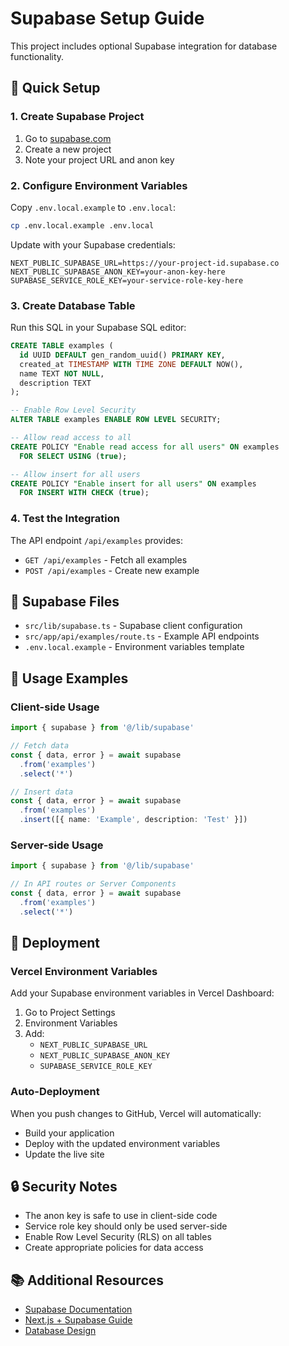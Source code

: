 # Supabase Setup Guide

This project includes optional Supabase integration for database functionality.

## 🚀 Quick Setup

### 1. Create Supabase Project
1. Go to [supabase.com](https://supabase.com)
2. Create a new project
3. Note your project URL and anon key

### 2. Configure Environment Variables
Copy `.env.local.example` to `.env.local`:
```bash
cp .env.local.example .env.local
```

Update with your Supabase credentials:
```env
NEXT_PUBLIC_SUPABASE_URL=https://your-project-id.supabase.co
NEXT_PUBLIC_SUPABASE_ANON_KEY=your-anon-key-here
SUPABASE_SERVICE_ROLE_KEY=your-service-role-key-here
```

### 3. Create Database Table
Run this SQL in your Supabase SQL editor:

```sql
CREATE TABLE examples (
  id UUID DEFAULT gen_random_uuid() PRIMARY KEY,
  created_at TIMESTAMP WITH TIME ZONE DEFAULT NOW(),
  name TEXT NOT NULL,
  description TEXT
);

-- Enable Row Level Security
ALTER TABLE examples ENABLE ROW LEVEL SECURITY;

-- Allow read access to all
CREATE POLICY "Enable read access for all users" ON examples
  FOR SELECT USING (true);

-- Allow insert for all users
CREATE POLICY "Enable insert for all users" ON examples
  FOR INSERT WITH CHECK (true);
```

### 4. Test the Integration
The API endpoint `/api/examples` provides:
- `GET /api/examples` - Fetch all examples
- `POST /api/examples` - Create new example

## 📁 Supabase Files

- `src/lib/supabase.ts` - Supabase client configuration
- `src/app/api/examples/route.ts` - Example API endpoints
- `.env.local.example` - Environment variables template

## 🔧 Usage Examples

### Client-side Usage
```typescript
import { supabase } from '@/lib/supabase'

// Fetch data
const { data, error } = await supabase
  .from('examples')
  .select('*')

// Insert data
const { data, error } = await supabase
  .from('examples')
  .insert([{ name: 'Example', description: 'Test' }])
```

### Server-side Usage
```typescript
import { supabase } from '@/lib/supabase'

// In API routes or Server Components
const { data, error } = await supabase
  .from('examples')
  .select('*')
```

## 🚀 Deployment

### Vercel Environment Variables
Add your Supabase environment variables in Vercel Dashboard:
1. Go to Project Settings
2. Environment Variables
3. Add:
   - `NEXT_PUBLIC_SUPABASE_URL`
   - `NEXT_PUBLIC_SUPABASE_ANON_KEY`
   - `SUPABASE_SERVICE_ROLE_KEY`

### Auto-Deployment
When you push changes to GitHub, Vercel will automatically:
- Build your application
- Deploy with the updated environment variables
- Update the live site

## 🔒 Security Notes

- The anon key is safe to use in client-side code
- Service role key should only be used server-side
- Enable Row Level Security (RLS) on all tables
- Create appropriate policies for data access

## 📚 Additional Resources

- [Supabase Documentation](https://supabase.com/docs)
- [Next.js + Supabase Guide](https://supabase.com/docs/guides/auth/auth-helpers/nextjs)
- [Database Design](https://supabase.com/docs/guides/database)